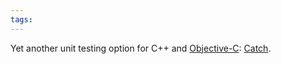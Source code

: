 ```yaml
---
tags: 
---
```


Yet another unit testing option for C++ and [Objective-C](/wiki/Objective-C): [Catch](http://www.levelofindirection.com/journal/2010/12/28/unit-testing-in-c-and-objective-c-just-got-easier.html).
